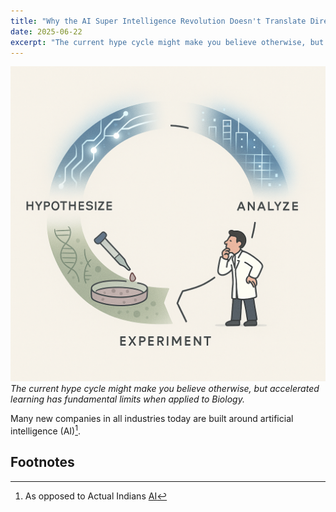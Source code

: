 ```yaml
---
title: "Why the AI Super Intelligence Revolution Doesn't Translate Directly to Biotech"
date: 2025-06-22
excerpt: "The current hype cycle might make you believe otherwise, but accelerated learning has fundamental limits when applied to Biology."
---
```


![Alt text](../images/ComfyUI_00015_.png)
*The current hype cycle might make you believe otherwise, but accelerated learning has fundamental limits when applied to Biology.*

Many new companies in all industries today are built around artificial intelligence (AI)[^1].




## Footnotes

[^1]: As opposed to Actual Indians [AI](https://www.businesstoday.in/technology/news/story/700-indian-engineers-posed-as-ai-the-london-startup-that-took-microsoft-for-a-ride-478514-2025-05-31)